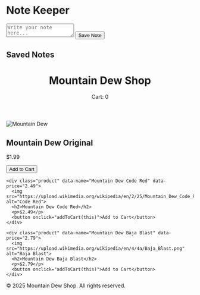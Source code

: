 <!DOCTYPE html>
<html lang="en">
<head>
  <meta charset="UTF-8">
  <title>Note Keeper</title>
  <link rel="stylesheet" href="style.css">
</head>
<body>
  <div class="container">
    <h1>Note Keeper</h1>
    <textarea id="noteInput" placeholder="Write your note here..."></textarea>
    <button onclick="saveNote()">Save Note</button>
    <h2>Saved Notes</h2>
    <ul id="notesList"></ul>
  </div>

  <script src="script.js"></script>
</body>
</html>
<!DOCTYPE html>
<html lang="en">
<head>
  <meta charset="UTF-8">
  <title>Mountain Dew Shop</title>
  <link rel="stylesheet" href="style.css">
</head>
<body>
  <header>
    <h1>Mountain Dew Shop</h1>
    <div id="cart-count">Cart: 0</div>
  </header>

  <main>
    <div class="product" data-name="Mountain Dew Original" data-price="1.99">
      <img src="https://upload.wikimedia.org/wikipedia/en/8/8a/Mountain_Dew_logo.svg" alt="Mountain Dew">
      <h2>Mountain Dew Original</h2>
      <p>$1.99</p>
      <button onclick="addToCart(this)">Add to Cart</button>
    </div>

    <div class="product" data-name="Mountain Dew Code Red" data-price="2.49">
      <img src="https://upload.wikimedia.org/wikipedia/en/2/25/Mountain_Dew_Code_Red.png" alt="Code Red">
      <h2>Mountain Dew Code Red</h2>
      <p>$2.49</p>
      <button onclick="addToCart(this)">Add to Cart</button>
    </div>

    <div class="product" data-name="Mountain Dew Baja Blast" data-price="2.79">
      <img src="https://upload.wikimedia.org/wikipedia/en/4/4a/Baja_Blast.png" alt="Baja Blast">
      <h2>Mountain Dew Baja Blast</h2>
      <p>$2.79</p>
      <button onclick="addToCart(this)">Add to Cart</button>
    </div>
  </main>

  <footer>
    <p>&copy; 2025 Mountain Dew Shop. All rights reserved.</p>
  </footer>

  <script src="script.js"></script>
</body>
</html>